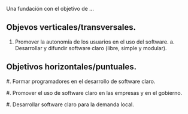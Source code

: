 Una fundación con el objetivo de ...

## Objevos verticales/transversales.

1. Promover la autonomía de los usuarios en el uso del software.
a. Desarrollar y difundir software claro (libre, simple y modular).

## Objetivos horizontales/puntuales.

#. Formar programadores en el desarrollo de software claro.

#. Promover el uso de software claro en las empresas y en el gobierno.

#. Desarrollar software claro para la demanda local.
